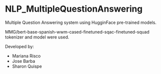 # NLP_MultipleQuestionAnswering

Multiple Question Answering system using HugginFace pre-trained models.

MMG/bert-base-spanish-wwm-cased-finetuned-sqac-finetuned-squad tokenizer and model were used.

Developed by:

- Mariana Risco
- Jose Barba
- Sharon Quispe
